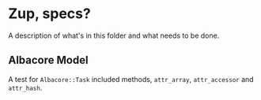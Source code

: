 # Zup, specs?

A description of what's in this folder and what needs to be done.

## Albacore Model

A test for `Albacore::Task` included methods, `attr_array`, `attr_accessor` and `attr_hash`.


